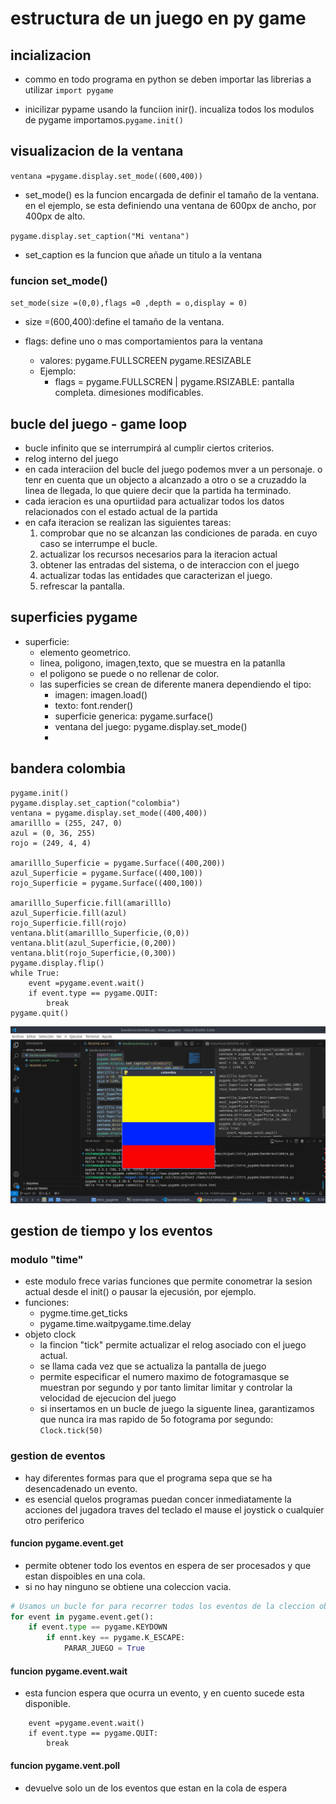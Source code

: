 # estructura de un juego en py game

## incializacion

- commo en todo programa en python se deben importar las librerias a utilizar
`import pygame`

- inicilizar pypame usando la funciion inir(). incualiza todos los modulos de pygame
importamos.`pygame.init()`

## visualizacion de la ventana

`ventana =pygame.display.set_mode((600,400))`

- set_mode() es la funcion encargada de definir el tamaño de la ventana.  en el ejemplo, se esta definiendo una ventana de 600px de ancho, por 400px de alto.

```pygame.display.set_caption("Mi ventana")```

- set_caption es la funcion que añade un titulo a la ventana

### funcion set_mode()

`set_mode(size =(0,0),flags =0 ,depth = o,display = 0)`

- size =(600,400):define el tamaño de la ventana.

- flags: define uno o mas  comportamientos para la ventana
    - valores:
        pygame.FULLSCREEN
        pygame.RESIZABLE
    - Ejemplo:
        - flags = pygame.FULLSCREN | pygame.RSIZABLE: pantalla completa.
        dimesiones modificables.
## bucle del juego - game loop
- bucle  infinito que se interrumpirá  al cumplir ciertos criterios.
- relog interno del juego
- en cada interaciion del bucle del juego podemos mver a un personaje. o tenr en cuenta que un objecto a alcanzado a otro o se a cruzaddo la linea de llegada, lo que quiere decir que la partida ha terminado.
- cada ieracion es una opurtiidad para actualizar todos los datos relacionados con el estado actual de la partida
 - en cafa iteracion se realizan las siguientes tareas:
    1. comprobar que no se alcanzan las condiciones de parada. en cuyo  caso se interrumpe el bucle.
    2. actualizar los recursos necesarios para la iteracion actual
    3. obtener las entradas  del sistema, o de interaccion con el juego
    4. actualizar todas las entidades que caracterizan el juego.
    5. refrescar la pantalla.

## superficies pygame
- superficie:  
    - elemento geometrico.
    - linea, poligono, imagen,texto, que se muestra en la patanlla
    - el poligono se puede o no rellenar de color.
    - las superficies se crean de diferente manera dependiendo el tipo:
        - imagen: imagen.load()
        - texto: font.render()
        - superficie generica: pygame.surface()
        - ventana del juego: pygame.display.set_mode()
        - 
        
##  bandera colombia
```import pygame
pygame.init()
pygame.display.set_caption("colombia")
ventana = pygame.display.set_mode((400,400))
amarilllo = (255, 247, 0)
azul = (0, 36, 255)
rojo = (249, 4, 4)

amarilllo_Superficie = pygame.Surface((400,200))
azul_Superficie = pygame.Surface((400,100))
rojo_Superficie = pygame.Surface((400,100))

amarilllo_Superficie.fill(amarilllo)
azul_Superficie.fill(azul)
rojo_Superficie.fill(rojo)
ventana.blit(amarilllo_Superficie,(0,0))
ventana.blit(azul_Superficie,(0,200))
ventana.blit(rojo_Superficie,(0,300))
pygame.display.flip()
while True:
    event =pygame.event.wait()
    if event.type == pygame.QUIT:
        break
pygame.quit() 
```
![Diagrama de flujo](screen01.jpg)

## gestion de tiempo y los eventos

### modulo "time"

- este modulo frece varias funciones que permite conometrar la sesion actual desde el init() o pausar la ejecusión, por ejemplo.
- funciones:
    - pygme.time.get_ticks
    - pygame.time.waitpygame.time.delay
- objeto clock
    - la fincion "tick" permite actualizar el relog asociado con el juego actual.
    - se llama cada vez que se actualiza la pantalla de juego
    - permite especificar el numero maximo de fotogramasque se muestran por segundo y por tanto  limitar limitar y controlar la velocidad de ejecucion del juego
    - si insertamos en un bucle de juego la siguente linea, garantizamos que nunca ira mas rapido de 5o fotograma por segundo: `Clock.tick(50)`

### gestion de eventos
- hay diferentes formas para que el programa sepa que se ha desencadenado un evento.
-  es esencial quelos programas puedan concer inmediatamente la acciones del jugadora traves del teclado el mause el joystick o cualquier otro periferico  

#### funcion pygame.event.get
- permite obtener todo los eventos en espera de ser procesados y que estan dispoibles en una cola.
- si no hay ninguno se obtiene una coleccion vacia.
```python
# Usamos un bucle for para recorrer todos los eventos de la cleccion obtenida al llamar a la funcion get
for event in pygame.event.get():
    if event.type == pygame.KEYDOWN
        if ennt.key == pygame.K_ESCAPE:
            PARAR_JUEGO = True
```
#### funcion pygame.event.wait
-  esta funcion espera que ocurra un evento, y en cuento sucede esta disponible.
```while True:
    event =pygame.event.wait()
    if event.type == pygame.QUIT:
        break
```
#### funcion pygame.vent.poll
- devuelve solo un de los eventos que estan en la cola de espera

